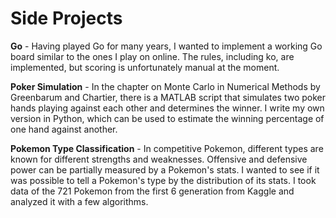 # Side Projects 

**Go** - Having played Go for many years, I wanted to implement a working Go board similar to the ones I play on online. The rules, including ko, are implemented, but scoring is unfortunately manual at the moment. 

**Poker Simulation** - In the chapter on Monte Carlo in Numerical Methods by Greenbarum and Chartier, there is a MATLAB script that simulates two poker hands playing against each other and determines the winner. I write my own version in Python, which can be used to estimate the winning percentage of one hand against another. 

**Pokemon Type Classification** - In competitive Pokemon, different types are known for different strengths and weaknesses. Offensive and defensive power can be partially measured by a Pokemon's stats. I wanted to see if it was possible to tell a Pokemon's type by the distribution of its stats. I took data of the 721 Pokemon from the first 6 generation from Kaggle and analyzed it with a few algorithms. 
